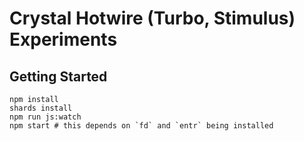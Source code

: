 # Crystal Hotwire (Turbo, Stimulus) Experiments

## Getting Started

```
npm install
shards install
npm run js:watch
npm start # this depends on `fd` and `entr` being installed
```

